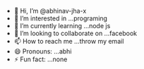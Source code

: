 - 👋 Hi, I’m @abhinav-jha-x
- 👀 I’m interested in ...programing
- 🌱 I’m currently learning ...node js
- 💞️ I’m looking to collaborate on ...facebook
- 📫 How to reach me ...throw my email
- 😄 Pronouns: ...abhi
- ⚡ Fun fact: ...none

<!---
abhinav-jha-x/abhinav-jha-x is a ✨ special ✨ repository because its `README.md` (this file) appears on your GitHub profile.
You can click the Preview link to take a look at your changes.
--->
